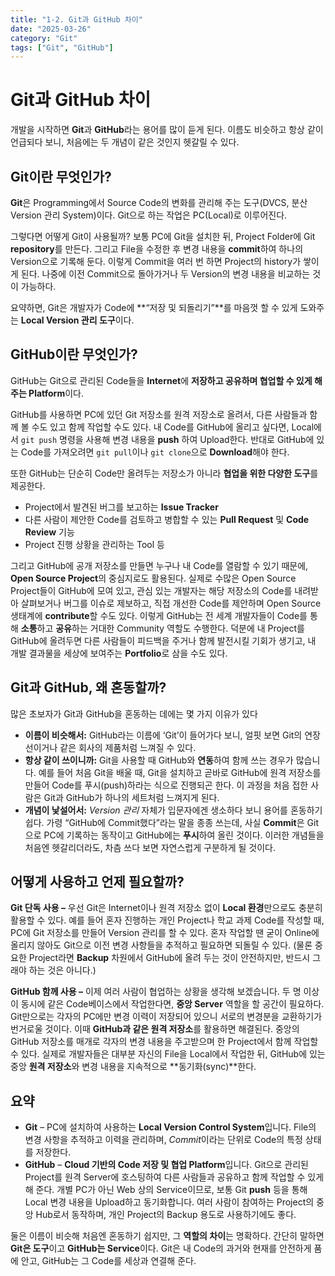 ```yaml
---
title: "1-2. Git과 GitHub 차이"
date: "2025-03-26"
category: "Git"
tags: ["Git", "GitHub"]
---
```


# Git과 GitHub 차이

개발을 시작하면 **Git**과 **GitHub**라는 용어를 많이 듣게 된다. 이름도 비슷하고 항상 같이 언급되다 보니, 처음에는 두 개념이 같은 것인지 헷갈릴 수 있다.

## Git이란 무엇인가?

**Git**은 Programming에서 Source Code의 변화를 관리해 주는 도구(DVCS, 분산 Version 관리 System)이다. Git으로 하는 작업은 PC(Local)로 이루어진다.

그렇다면 어떻게 Git이 사용될까? 보통 PC에 Git을 설치한 뒤, Project Folder에 Git **repository**를 만든다.
그리고 File을 수정한 후 변경 내용을 **commit**하여 하나의 Version으로 기록해 둔다. 이렇게 Commit을 여러 번 하면 Project의 history가 쌓이게 된다. 나중에 이전 Commit으로 돌아가거나 두 Version의 변경 내용을 비교하는 것이 가능하다.

요약하면, Git은 개발자가 Code에 **“저장 및 되돌리기”**를 마음껏 할 수 있게 도와주는 **Local Version 관리 도구**이다.

## GitHub이란 무엇인가?

GitHub는 Git으로 관리된 Code들을 **Internet**에 **저장하고 공유하며 협업할 수 있게 해주는 Platform**이다.

GitHub를 사용하면 PC에 있던 Git 저장소를 원격 저장소로 올려서, 다른 사람들과 함께 볼 수도 있고 함께 작업할 수도 있다.
내 Code를 GitHub에 올리고 싶다면, Local에서 `git push` 명령을 사용해 변경 내용을 **push** 하여 Upload한다. 반대로 GitHub에 있는 Code를 가져오려면 `git pull`이나 `git clone`으로 **Download**해야 한다.

또한 GitHub는 단순히 Code만 올려두는 저장소가 아니라 **협업을 위한 다양한 도구**를 제공한다.

- Project에서 발견된 버그를 보고하는 **Issue Tracker**
- 다른 사람이 제안한 Code를 검토하고 병합할 수 있는 **Pull Request** 및 **Code Review** 기능
- Project 진행 상황을 관리하는 Tool 등

그리고 GitHub에 공개 저장소를 만들면 누구나 내 Code를 열람할 수 있기 때문에, **Open Source Project**의 중심지로도 활용된다. 실제로 수많은 Open Source Project들이 GitHub에 모여 있고, 관심 있는 개발자는 해당 저장소의 Code를 내려받아 살펴보거나 버그를 이슈로 제보하고, 직접 개선한 Code를 제안하며 Open Source 생태계에 **contribute**할 수도 있다.
이렇게 GitHub는 전 세계 개발자들이 Code를 통해 **소통**하고 **공유**하는 거대한 Community 역할도 수행한다. 덕분에 내 Project를 GitHub에 올려두면 다른 사람들이 피드백을 주거나 함께 발전시킬 기회가 생기고, 내 개발 결과물을 세상에 보여주는 **Portfolio**로 삼을 수도 있다.

## Git과 GitHub, 왜 혼동할까?

많은 초보자가 Git과 GitHub을 혼동하는 데에는 몇 가지 이유가 있다

- **이름이 비슷해서:** GitHub라는 이름에 ‘Git’이 들어가다 보니, 얼핏 보면 Git의 연장선이거나 같은 회사의 제품처럼 느껴질 수 있다.
- **항상 같이 쓰이니까:** Git을 사용할 때 GitHub와 **연동**하여 함께 쓰는 경우가 많습니다. 예를 들어 처음 Git을 배울 때, Git을 설치하고 곧바로 GitHub에 원격 저장소를 만들어 Code를 푸시(push)하라는 식으로 진행되곤 한다. 이 과정을 처음 접한 사람은 Git과 GitHub가 하나의 세트처럼 느껴지게 된다.
- **개념이 낯설어서:** _Version 관리_ 자체가 입문자에겐 생소하다 보니 용어를 혼동하기 쉽다. 가령 “GitHub에 Commit했다”라는 말을 종종 쓰는데, 사실 **Commit**은 Git으로 PC에 기록하는 동작이고 GitHub에는 **푸시**하여 올린 것이다. 이러한 개념들을 처음엔 헷갈리더라도, 차츰 쓰다 보면 자연스럽게 구분하게 될 것이다.

## 어떻게 사용하고 언제 필요할까?

**Git 단독 사용 –** 우선 Git은 Internet이나 원격 저장소 없이 **Local 환경**만으로도 충분히 활용할 수 있다. 예를 들어 혼자 진행하는 개인 Project나 학교 과제 Code를 작성할 때, PC에 Git 저장소를 만들어 Version 관리를 할 수 있다. 혼자 작업할 땐 굳이 Online에 올리지 않아도 Git으로 이전 변경 사항들을 추적하고 필요하면 되돌릴 수 있다. (물론 중요한 Project라면 **Backup** 차원에서 GitHub에 올려 두는 것이 안전하지만, 반드시 그래야 하는 것은 아니다.)

**GitHub 함께 사용 –** 이제 여러 사람이 협업하는 상황을 생각해 보겠습니다. 두 명 이상이 동시에 같은 Code베이스에서 작업한다면, **중앙 Server** 역할을 할 공간이 필요하다. Git만으로는 각자의 PC에만 변경 이력이 저장되어 있으니 서로의 변경분을 교환하기가 번거로울 것이다. 이때 **GitHub과 같은 원격 저장소**를 활용하면 해결된다. 중앙의 GitHub 저장소를 매개로 각자의 변경 내용을 주고받으며 한 Project에서 함께 작업할 수 있다. 실제로 개발자들은 대부분 자신의 File을 Local에서 작업한 뒤, GitHub에 있는 중앙 **원격 저장소**와 변경 내용을 지속적으로 **동기화(sync)**한다.

## 요약

- **Git** – PC에 설치하여 사용하는 **Local Version Control System**입니다. File의 변경 사항을 추적하고 이력을 관리하며, *Commit*이라는 단위로 Code의 특정 상태를 저장한다.
- **GitHub** – **Cloud 기반의 Code 저장 및 협업 Platform**입니다. Git으로 관리된 Project를 원격 Server에 호스팅하여 다른 사람들과 공유하고 함께 작업할 수 있게 해 준다. 개별 PC가 아닌 Web 상의 Service이므로, 보통 Git **push** 등을 통해 Local 변경 내용을 Upload하고 동기화합니다. 여러 사람이 참여하는 Project의 중앙 Hub로서 동작하며, 개인 Project의 Backup 용도로 사용하기에도 좋다.

둘은 이름이 비슷해 처음엔 혼동하기 쉽지만, 그 **역할의 차이**는 명확하다. 간단히 말하면 **Git은 도구**이고 **GitHub는 Service**이다. Git은 내 Code의 과거와 현재를 안전하게 품에 안고, GitHub는 그 Code를 세상과 연결해 준다.
